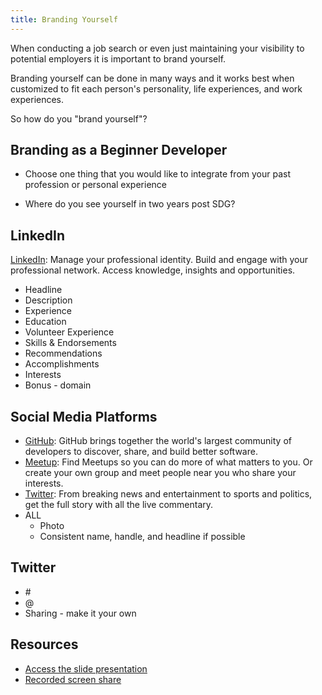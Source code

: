 ```yaml
---
title: Branding Yourself
---
```


When conducting a job search or even just maintaining your visibility to potential employers it is important to brand yourself.

Branding yourself can be done in many ways and it works best when customized to fit each person's personality, life experiences, and work experiences.

So how do you "brand yourself"?

## Branding as a Beginner Developer

- Choose one thing that you would like to integrate from your past profession or personal experience

- Where do you see yourself in two years post SDG?

## LinkedIn

[LinkedIn](https://www.linkedin.com/): Manage your professional identity. Build and engage with your professional network. Access knowledge, insights and opportunities.

- Headline
- Description
- Experience
- Education
- Volunteer Experience
- Skills & Endorsements
- Recommendations
- Accomplishments
- Interests
- Bonus - domain

## Social Media Platforms

- [GitHub](https://github.com/): GitHub brings together the world's largest community of developers to discover, share, and build better software.
- [Meetup](https://www.meetup.com/): Find Meetups so you can do more of what matters to you. Or create your own group and meet people near you who share your interests.
- [Twitter](https://twitter.com): From breaking news and entertainment to sports and politics, get the full story with all the live commentary.
- ALL
  - Photo
  - Consistent name, handle, and headline if possible

## Twitter

- \#
- @
- Sharing - make it your own

## Resources

- [Access the slide presentation](./assets/branding-yourself.pdf)
- [Recorded screen share](https://youtu.be/mGjYWEfAm8s)
